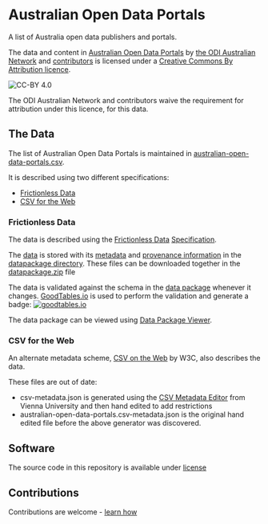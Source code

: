 # Australian Open Data Portals

A list of Australia open data publishers and portals.

The data and content in [Australian Open Data Portals][gh-repo] by [the ODI Australian Network](https://theodi.org.au) and [contributors][gh_contributors] is licensed under a [Creative Commons By Attribution licence](https://creativecommons.org/licenses/by/4.0/).

![CC-BY 4.0](https://i.creativecommons.org/l/by/4.0/88x31.png)

The ODI Australian Network and contributors waive the requirement for attribution under this licence, for this data.

## The Data

The list of Australian Open Data Portals is maintained in [australian-open-data-portals.csv][dp_data].

It is described using two different specifications:

- [Frictionless Data](#frictionless-data)
- [CSV for the Web](#csv-for-the-web)

### Frictionless Data

The data is described using the [Frictionless Data](http://frictionlessdata.io) [Specification](http://frictionlessdata.io/specs/).

The [data][dp_data] is stored with its [metadata][dp_datapackage_json] and [provenance information][dp_provenance] in the [datapackage directory][dp_dir]. These files can be downloaded together in the [datapackage.zip][dp_zip] file

The data is validated against the schema in the [data package][dp_datapackage_json] whenever it changes. [GoodTables.io](http://goodtables.io/) is used to perform the validation and generate a badge:
[![goodtables.io](https://goodtables.io/badge/github/Stephen-Gates/Australian-Open-Data-Portals.svg)](https://goodtables.io/github/Stephen-Gates/Australian-Open-Data-Portals)

The data package can be viewed using [Data Package Viewer](http://data.okfn.org/tools/view?url=https%3A%2F%2Fraw.githubusercontent.com%2FODIQueensland%2Fopendataportals%2Fmaster%2Fdatapackage%2Fdatapackage.json).

### CSV for the Web

 An alternate metadata scheme, [CSV on the Web](https://www.w3.org/standards/techs/csv#w3c_all) by W3C, also describes the data.

 These files are out of date:

  - csv-metadata.json is generated using the [CSV Metadata Editor](http://data.wu.ac.at/csvengine/csvm/editor) from Vienna University and then hand edited to add restrictions
  - australian-open-data-portals.csv-metadata.json is the original hand edited file before the above generator was discovered.

## Software

The source code in this repository is available under [license][gh_license]

## Contributions

Contributions are welcome - [learn how][gh_contributing]

[contact]: https://theodi.org.au/contact/
[gh-repo]: https://github.com/ODIQueensland/Australian-Open-Data-Portals
[gh_issues]: https://github.com/ODIQueensland/Australian-Open-Data-Portals/issues
[gh_readme]: https://github.com/ODIQueensland/Australian-Open-Data-Portals/blob/master/README.md
[gh_code_of_conduct]: https://github.com/ODIQueensland/Australian-Open-Data-Portals
[gh_license]: https://github.com/ODIQueensland/Australian-Open-Data-Portals/blob/master/LICENSE
[gh_contributors]: https://github.com/ODIQueensland/Australian-Open-Data-Portals/graphs/contributors
[gh_contributing]: https://github.com/ODIQueensland/Australian-Open-Data-Portals/blob/master/.github/CONTRIBUTING.md
[dp_dir]: https://github.com/ODIQueensland/Australian-Open-Data-Portals/blob/master/datapackage/
[dp_data]: https://github.com/ODIQueensland/Australian-Open-Data-Portals/blob/master/datapackage/data/australian-open-data-portals.csv
[dp_provenance]: https://github.com/ODIQueensland/Australian-Open-Data-Portals/blob/master/datapackage/readme.md
[dp_datapackage_json]: https://github.com/ODIQueensland/Australian-Open-Data-Portals/blob/master/datapackage/datapackage.json
[dp_zip]: https://github.com/ODIQueensland/Australian-Open-Data-Portals/blob/master/distribution/datapackage.zip
